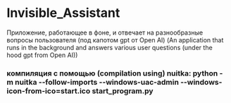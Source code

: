 # Invisible_Assistant
Приложение, работающее в фоне, и отвечает на разнообразные вопросы пользователя (под капотом gpt от Open AI) (An application that runs in the background and answers various user questions (under the hood gpt from Open AI))
### компиляция с помощью (compilation using) nuitka: python -m nuitka --follow-imports --windows-uac-admin --windows-icon-from-ico=start.ico start_program.py

